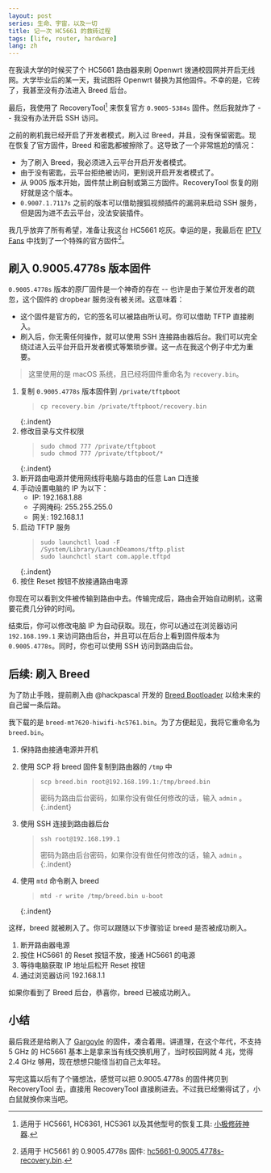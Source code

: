```yaml
---
layout: post
series: 生命、宇宙，以及一切
title: 记一次 HC5661 的救砖过程
tags: [life, router, hardware]
lang: zh
---
```


在我读大学的时候买了个 HC5661 路由器来刷 Openwrt 拨通校园网并开启无线网。大学毕业后的某一天，我试图将 Openwrt 替换为其他固件。不幸的是，它砖了，我甚至没有办法进入 Breed 后台。

最后，我使用了 RecoveryTool[^1] 来恢复官方 `0.9005-5384s` 固件。然后我就炸了 -- 我没有办法开启 SSH 访问。

之前的刷机我已经开启了开发者模式，刷入过 Breed，并且，没有保留密匙。现在恢复了官方固件，Breed 和密匙都被擦除了。这导致了一个非常尴尬的情况：

- 为了刷入 Breed，我必须进入云平台开启开发者模式。
- 由于没有密匙，云平台拒绝被访问，更别说开启开发者模式了。
- 从 9005 版本开始，固件禁止刷自制或第三方固件。RecoveryTool 恢复的刚好就是这个版本。
- `0.9007.1.7117s` 之前的版本可以借助搜狐视频插件的漏洞来启动 SSH 服务，但是因为进不去云平台，没法安装插件。

我几乎放弃了所有希望，准备让我这台 HC5661 吃灰。幸运的是，我最后在 [IPTV Fans](http://www.iptvfans.cn/wiki/index.php/%E6%9E%811S%E5%9B%BA%E4%BB%B6%E9%99%8D%E7%BA%A7) 中找到了一个特殊的官方固件[^2]。

## 刷入 0.9005.4778s 版本固件
`0.9005.4778s` 版本的原厂固件是一个神奇的存在 -- 也许是由于某位开发者的疏忽，这个固件的 dropbear 服务没有被关闭。这意味着：

- 这个固件是官方的，它的签名可以被路由所认可。你可以借助 TFTP 直接刷入。
- 刷入后，你无需任何操作，就可以使用 SSH 连接路由器后台。我们可以完全绕过进入云平台开启开发者模式等繁琐步骤。这一点在我这个例子中尤为重要。

> 这里使用的是 macOS 系统，且已经将固件重命名为 `recovery.bin`。

1. 复制 `0.9005.4778s` 版本固件到 `/private/tftpboot`
    > ```
    > cp recovery.bin /private/tftpboot/recovery.bin
    > ```
    {:.indent}
2. 修改目录与文件权限
    > ```
    > sudo chmod 777 /private/tftpboot
    > sudo chmod 777 /private/tftpboot/*
    > ```
    {:.indent}
3. 断开路由电源并使用网线将电脑与路由的任意 Lan 口连接
4. 手动设置电脑的 IP 为以下：
	- IP: 192.168.1.88
	- 子网掩码: 255.255.255.0
	- 网关: 192.168.1.1
5. 启动 TFTP 服务
    > ```
    > sudo launchctl load -F /System/Library/LaunchDeamons/tftp.plist
    > sudo launchctl start com.apple.tftpd
    > ```
    {:.indent}
6. 按住 Reset 按钮不放接通路由电源

你现在可以看到文件被传输到路由中去。传输完成后，路由会开始自动刷机，这需要花费几分钟的时间。

结束后，你可以修改电脑 IP 为自动获取。现在，你可以通过在浏览器访问 `192.168.199.1` 来访问路由后台，并且可以在后台上看到固件版本为 `0.9005.4778s`。同时，你也可以使用 SSH 访问到路由后台。

## 后续: 刷入 Breed

为了防止手贱，提前刷入由 @hackpascal 开发的 [Breed Bootloader](https://www.right.com.cn/forum/thread-161906-1-1.html) 以给未来的自己留一条后路。

我下载的是 `breed-mt7620-hiwifi-hc5761.bin`。为了方便起见，我将它重命名为 `breed.bin`。

1. 保持路由接通电源并开机

2. 使用 SCP 将 breed 固件复制到路由器的 `/tmp` 中

    > ```
    > scp breed.bin root@192.168.199.1:/tmp/breed.bin
    > ```
    >
    > 密码为路由后台密码，如果你没有做任何修改的话，输入 `admin` 。
   {:.indent}

3. 使用 SSH 连接到路由器后台

    > ```
    > ssh root@192.168.199.1
    > ```
    >
    > 密码为路由后台密码，如果你没有做任何修改的话，输入 `admin` 。
    {:.indent}

4. 使用 `mtd` 命令刷入 breed
    > ```
    > mtd -r write /tmp/breed.bin u-boot
    > ```
    {:.indent}

这样，breed 就被刷入了。你可以跟随以下步骤验证 breed 是否被成功刷入。

1. 断开路由器电源
2. 按住 HC5661 的 Reset 按钮不放，接通 HC5661 的电源
3. 等待电脑获取 IP 地址后松开 Reset 按钮
4. 通过浏览器访问 192.168.1.1

如果你看到了 Breed 后台，恭喜你，breed 已被成功刷入。

## 小结

最后我还是给刷入了 [Gargoyle](https://www.gargoyle-router.com/download.php) 的固件，凑合着用。讲道理，在这个年代，不支持 5 GHz 的 HC5661 基本上是拿来当有线交换机用了，当时校园网就 4 兆，觉得 2.4 GHz 够用，现在想想只能怪当初自己太年轻。

写完这篇以后有了个骚想法，感觉可以把 0.9005.4778s 的固件拷贝到 RecoveryTool 去，直接用 RecoveryTool 直接刷进去。不过我已经懒得试了，小白鼠就换你来当吧。

[^1]: 适用于 HC5661, HC6361, HC5361 以及其他型号的恢复工具: [小极修砖神器](https://mega.nz/#!uMQHQARb!4_aNr4FWUyPy_qqSU9CoewEgmhb2WJtX6SfihPcnhAA).
[^2]: 适用于 HC5661 的 0.9005.4778s 固件: [hc5661-0.9005.4778s-recovery.bin](https://mega.nz/#!DAZTzQJK!kcLTPFJyCe5PvRDiX3fz28u9vrdzdYgWyoEh-15PeWw).